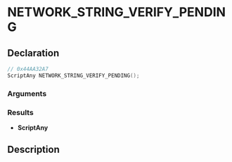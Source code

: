 # NETWORK_STRING_VERIFY_PENDING

## Declaration
```cpp
// 0x44AA32A7
ScriptAny NETWORK_STRING_VERIFY_PENDING();
```

### Arguments

### Results
- **ScriptAny**

## Description
